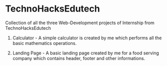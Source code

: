 # TechnoHacksEdutech
Collection of all the three Web-Development projects of Internship from TechnoHacksEdutech

1. Calculator - A simple calculator is created by me which performs all the basic mathematics operations.

2. Landing Page - A basic landing page created by me for a food serving company which contains header, footer and other informations.

